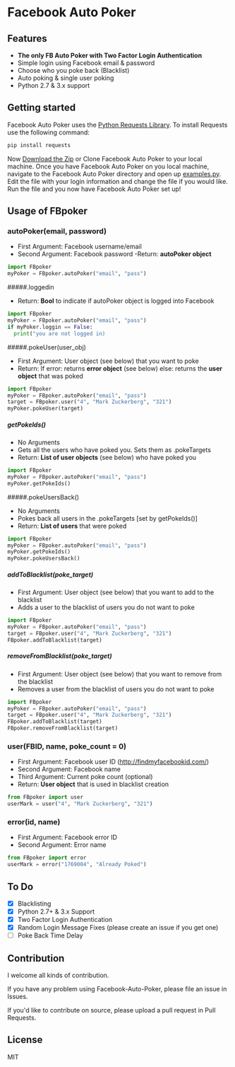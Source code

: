 Facebook Auto Poker
===================

Features
--
* __The only FB Auto Poker with Two Factor Login Authentication__
* Simple login using Facebook email & password
* Choose who you poke back (Blacklist)
* Auto poking & single user poking
* Python 2.7 & 3.x support

Getting started
--

Facebook Auto Poker uses the [Python Requests Library](http://docs.python-requests.org/en/latest/). To install Requests use the following command:
```bash
pip install requests
```

Now [Download the Zip](https://github.com/719Ben/Facebook-Auto-Poker/archive/master.zip) or Clone Facebook Auto Poker to your local machine. Once you have Facebook Auto Poker on you local machine, navigate to the Facebook Auto Poker directory and open up [examples.py](https://github.com/719Ben/Facebook-Auto-Poker/blob/master/examples.py). Edit the file with your login information and change the file if you would like. Run the file and you now have Facebook Auto Poker set up!

Usage of FBpoker
--

### autoPoker(email, password)
 - First Argument: Facebook username/email
 - Second Argument: Facebook password
 -Return: __autoPoker object__
```python
import FBpoker
myPoker = FBpoker.autoPoker("email", "pass")
```

#####.loggedin
 - Return: __Bool__ to indicate if autoPoker object is logged into Facebook
```python
import FBpoker
myPoker = FBpoker.autoPoker("email", "pass")
if myPoker.loggin == False:
  print("you are not logged in)
```

#####.pokeUser(user_obj)
 - First Argument: User object (see below) that you want to poke
 - Return: If error: returns __error object__ (see below) else: returns the __user object__ that was poked
```python
import FBpoker
myPoker = FBpoker.autoPoker("email", "pass")
target = FBpoker.user("4", "Mark Zuckerberg", "321")
myPoker.pokeUser(target)
```

##### getPokeIds()
 - No Arguments
 - Gets all the users who have poked you. Sets them as .pokeTargets
 - Return: __List of user objects__ (see below) who have poked you
```python
import FBpoker
myPoker = FBpoker.autoPoker("email", "pass")
myPoker.getPokeIds()
```

#####.pokeUsersBack()
 - No Arguments
 - Pokes back all users in the .pokeTargets [set by getPokeIds()]
 - Return: __List of users__ that were poked
```python
import FBpoker
myPoker = FBpoker.autoPoker("email", "pass")
myPoker.getPokeIds()
myPoker.pokeUsersBack()
```

##### addToBlacklist(poke_target)
 - First Argument: User object (see below) that you want to add to the blacklist
 - Adds a user to the blacklist of users you do not want to poke
```python
import FBpoker
myPoker = FBpoker.autoPoker("email", "pass")
target = FBpoker.user("4", "Mark Zuckerberg", "321")
FBpoker.addToBlacklist(target)
```

##### removeFromBlacklist(poke_target)
 - First Argument: User object (see below) that you want to remove from the blacklist
 - Removes a user from the blacklist of users you do not want to poke
```python
import FBpoker
myPoker = FBpoker.autoPoker("email", "pass")
target = FBpoker.user("4", "Mark Zuckerberg", "321")
FBpoker.addToBlacklist(target)
FBpoker.removeFromBlacklist(target)
```

### user(FBID, name, poke_count = 0)
 - First Argument: Facebook user ID (http://findmyfacebookid.com/)
 - Second Argument: Facebook name
 - Third Argument: Current poke count (optional)
 - Return: __User object__ that is used in blacklist creation
```python
from FBpoker import user
userMark = user("4", "Mark Zuckerberg", "321")
```

### error(id, name)
 - First Argument: Facebook error ID
 - Second Argument: Error name
```python
from FBpoker import error
userMark = error("1769004", "Already Poked")
```


To Do
--
- [X] Blacklisting
- [X] Python 2.7+ & 3.x Support
- [X] Two Factor Login Authentication
- [X] Random Login Message Fixes (please create an issue if you get one)
- [ ] Poke Back Time Delay

Contribution
--

I welcome all kinds of contribution.

If you have any problem using Facebook-Auto-Poker, please file an issue in Issues.

If you'd like to contribute on source, please upload a pull request in Pull Requests.


License
--

MIT
